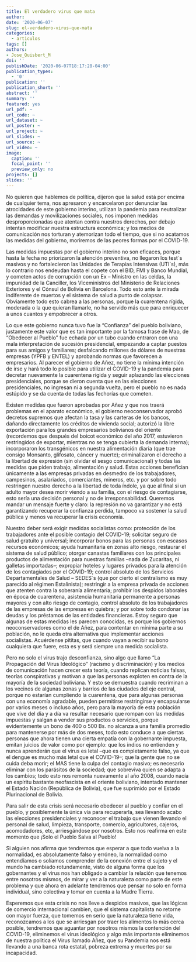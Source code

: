 ```yaml
--- 
title: El verdadero virus que mata
author: 
date: '2020-06-07'
slug: el-verdadero-virus-que-mata
categories:
  - articulos
tags: []
authors: 
- Jose_Quisbert_M
doi: ''
publishDate: '2020-06-07T18:17:28-04:00'
publication_types:
  - '0'
publication: ''
publication_short: ''
abstract: ''
summary: ''
featured: yes
url_pdf: ~
url_code: ~
url_dataset: ~
url_poster: ~
url_project: ~
url_slides: ~
url_source: ~
url_video: ~
image:
  caption: ''
  focal_point: ''
  preview_only: no
projects: []
slides: ''
---
```


No quieren que hablemos de política, dijeron que la salud está por encima de cualquier tema, nos apresaron y encarcelaron por denunciar las atrocidades de este gobierno interino, utilizan la pandemia para neutralizar las demandas y movilizaciones sociales, nos imponen medidas desproporcionadas que atentan contra nuestros derechos, por debajo intentan modificar nuestra estructura económica; y los medios de comunicación nos torturan y atemorizan todo el tiempo, que si no acatamos las medidas del gobierno, moriremos de las peores formas por el COVID-19.

Las medidas impuestas por el gobierno interino no son eficaces, porque hasta la fecha no priorizaron la atención preventiva, no llegaron los test´s masivos y no fortalecieron las Unidades de Terapias Intensivas (UTI´s), más lo contrario nos endeudan hasta el copete con el BID, FMI y Banco Mundial, y cometen actos de corrupción con un Ex – Ministro en las celdas, la impunidad de la Canciller, los Viceministros del Ministerio de Relaciones Exteriores y el Cónsul de Bolivia en Barcelona. Todo esto ante la mirada indiferente de muertos y el sistema de salud a punto de colapsar. Obviamente todo esto cabrea a las personas, porque la cuarentena rígida, moderada o la que quieran llamarle, no ha servido más que para enriquecer a unos cuantos y empobrecer a otros.

Lo que este gobierno nunca tuvo fue la “Confianza” del pueblo boliviano, justamente este valor que es tan importante por la famosa frase de Mao, de “Obedecer al Pueblo” fue echada por un tubo cuando entraron con una mala interpretación de sucesión presidencial, empezando a captar puestos para sus amigos y familiares; desfalcando millones de dólares de nuestras empresas (YPFB y ENTEL) y aprobando normas que favorecen a empresarios. Al parecer el gobierno de Añez, no tiene la mínima intención de irse y hará todo lo posible para utilizar el COVID-19 y la pandemia para decretar nuevamente la cuarentena rígida y seguir aplazando las elecciones presidenciales, porque se dieron cuenta que en las elecciones presidenciales, no ingresan ni a segunda vuelta, pero el pueblo no es nada estúpido y se da cuenta de todas las fechorías que cometen.

Existen medidas que fueron aprobadas por Añez y que nos traerá problemas en el aparato económico, el gobierno neoconservador aprobó decretos supremos que afectan la tasa y las carteras de los bancos, dañando directamente los créditos de vivienda social; autorizó la libre exportación para los grandes empresarios bolivianos del oriente (recordemos que después del boicot económico del año 2017, estuvieron restringidos de exportar, mientras no se tenga cubierta la demanda interna); incorporaron los transgénicos en nuestra alimentación diaria (que trae consigo Monsanto, glifosato, cáncer y muerte); criminalizaron el derecho a la libertad de expresión (sin olvidar el sesgo comunicacional) y todas las medidas que piden trabajo, alimentación y salud. Estas acciones benefician únicamente a las empresas privadas en desmedro de los trabajadores, campesinos, asalariados, comerciantes, mineros, etc. y por sobre todo restringen nuestro derecho a la libertad de toda índole, ya que al final si un adulto mayor desea morir viendo a su familia, con el riesgo de contagiarse, esto sería una decisión personal y no de irresponsabilidad. Queremos mandar un mensaje fuerte y claro: la represión no va garantizar y no está garantizando recuperar la confianza perdida, tampoco va sostener la salud pública y menos va recuperar la crisis economía.

Nuestro deber será exigir medidas socialistas como: protección de los trabajadores ante el posible contagio del COVID-19; solicitar seguro de salud gratuito y universal; incorporar bonos para las personas con escasos recursos económicos; ayuda humanitaria en zonas alto riesgo, restaurar el sistema de salud público; otorgar canastas familiares con los principales productos de alimentación para nuestras familias –nada de Zucaritas, ni galletas importadas–; expropiar hoteles y lugares privados para la atención de los contagiados por el COVID-19; control absoluto de los Servicios Departamentales de Salud – SEDES´s (que por cierto el centralismo es muy parecido al régimen Estalinista); restringir a la empresa privada de acciones que atenten contra la soberanía alimentaria; prohibir los despidos laborales en época de cuarentena, asistencia humanitaria permanente a personas mayores y con alto riesgo de contagio, control absoluto de los trabajadores de las empresas de las empresas en quiebra; y por sobre todo condonar las deudas y los préstamos de las entidades financieras. Estoy seguro que algunas de estas medidas les parecen conocidas, es porque los gobiernos neoconservadores como el de Añez, para contentar en mínima parte a su población, no le queda otra alternativa que implementar acciones socialistas. Acuérdense pititas, que cuando vayan a recibir su bono cualquiera que fuere, esta es y será siempre una medida socialista.

Pero no solo el virus trajo desconfianza, sino algo que llamo “La Propagación del Virus Ideológico” (racismo y discriminación) y los medios de comunicación hacen crecer esta teoría, cuando replican noticias falsas, teorías conspirativas y motivan a que las personas exploten en contra de la mayoría de la sociedad boliviana. Y esto se demuestra cuando recriminan a los vecinos de algunas zonas y barrios de las ciudades del eje central, porque no estarían cumpliendo la cuarentena, que para algunas personas con una economía agradable, pueden permitirse restringirse y encapsularse por varios meses o incluso años, pero para la mayoría de esta población que vive del día y a día va resultar necesario que rompan con las medidas impuestas y salgan a vender sus productos o servicios, porque evidentemente un bono de 400 o 500 Bs. no alcanza a una familia promedio para mantenerse por más de dos meses, todo esto conduce a que ciertas personas que ahora tienen una cierta empatía con la gobernante impuesta, emitan juicios de valor como por ejemplo: que los indios no entienden y nunca aprenderán que el virus es letal –que es completamente falso, ya que el dengue es mucho más letal que el COVID-19–; que la gente que no se cuida deba morir; el MAS tiene la culpa del contagio masivo; es necesario eliminar con los parásitos de la sociedad; que sobreviva quien se adapta a los cambios; todo esto nos remonta nuevamente al año 2008, cuando nacía un espíritu bastante neofascista en el oriente boliviano, intentado mantener el Estado Nación (República de Bolivia), que fue suprimido por el Estado Plurinacional de Bolivia.

Para salir de esta crisis será necesario obedecer al pueblo y confiar en el pueblo, y posiblemente la única vía para recuperarla, sea llevando acabo las elecciones presidenciales y reconocer el trabajo que vienen llevando el personal de salud, limpieza, transporte, comercio, agricultores, cajeros, acomodadores, etc, arriesgándose por nosotros. Esto nos reafirma en este momento que ¡Solo el Pueblo Salva al Pueblo!

Si alguien nos afirma que tendremos que esperar a que todo vuelva a la normalidad, es absolutamente falso y erróneo, la normalidad como entendíamos o solíamos comprender de la conexión entre el sujeto y el mundo ha cambiado rotundamente, visto de alguna forma que los gobernantes y el virus nos han obligado a cambiar la relación que tenemos entre nosotros mismos, de mirar y ver a la naturaleza como parte de este problema y que ahora en adelante tendremos que pensar no solo en forma individual, sino colectiva y tomar en cuenta a la Madre Tierra.

Esperemos que esta crisis no nos lleve a despidos masivos, que las lógicas de comercio internacional cambien, que el sistema capitalista no retorne con mayor fuerza, que tomemos en serio que la naturaleza tiene vida, reconozcamos a los que se arriesgan por traer los alimentos lo más cerca posible, tendremos que aguantar por nosotros mismos la contención del COVID-19, eliminemos el virus ideológico y algo más importante eliminemos de nuestra política el Virus llamado Añez, que su Pandemia nos está llevando a una banca rota estatal, pobreza extrema y muertes por su incapacidad.
